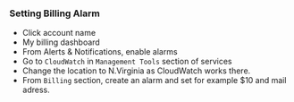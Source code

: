 ### Setting Billing Alarm

* Click account name
* My billing dashboard
* From Alerts & Notifications, enable alarms
* Go to `CloudWatch` in `Management Tools` section of services
* Change the location to N.Virginia as CloudWatch works there.
* From `Billing` section, create an alarm and set for example $10 and mail adress.
